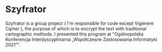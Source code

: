 # Szyfrator
Szyfrator is a group project ( I'm responsible for code except Vigenere Cipher ), the purpose of which is to encrypt the text with traditional cartographic methods. I presented this program at "Ogólnopolska Konferencja Interdyscyplinarna „Współczesne Zastosowania Informatyki 2021”".
